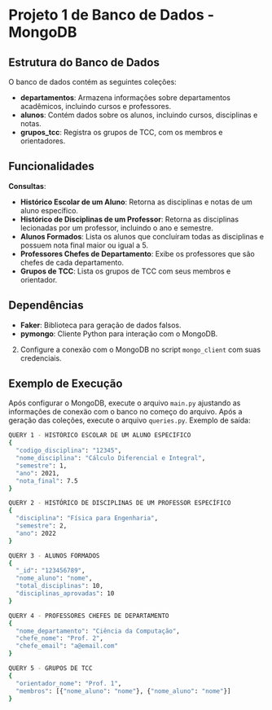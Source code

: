 # Projeto 1 de Banco de Dados - MongoDB

## Estrutura do Banco de Dados

O banco de dados contém as seguintes coleções:

- **departamentos**: Armazena informações sobre departamentos acadêmicos, incluindo cursos e professores.
- **alunos**: Contém dados sobre os alunos, incluindo cursos, disciplinas e notas.
- **grupos_tcc**: Registra os grupos de TCC, com os membros e orientadores.

## Funcionalidades

**Consultas**:
   - **Histórico Escolar de um Aluno**: Retorna as disciplinas e notas de um aluno específico.
   - **Histórico de Disciplinas de um Professor**: Retorna as disciplinas lecionadas por um professor, incluindo o ano e semestre.
   - **Alunos Formados**: Lista os alunos que concluíram todas as disciplinas e possuem nota final maior ou igual a 5.
   - **Professores Chefes de Departamento**: Exibe os professores que são chefes de cada departamento.
   - **Grupos de TCC**: Lista os grupos de TCC com seus membros e orientador.

## Dependências

- **Faker**: Biblioteca para geração de dados falsos.
- **pymongo**: Cliente Python para interação com o MongoDB.

2. Configure a conexão com o MongoDB no script `mongo_client` com suas credenciais.

## Exemplo de Execução

Após configurar o MongoDB, execute o arquivo `main.py` ajustando as informações de conexäo com o banco no começo do arquivo.
Após a geração das coleções, execute o arquivo `queries.py`. Exemplo de saída:

```bash
QUERY 1 - HISTÓRICO ESCOLAR DE UM ALUNO ESPECÍFICO
{
  "codigo_disciplina": "12345",
  "nome_disciplina": "Cálculo Diferencial e Integral",
  "semestre": 1,
  "ano": 2021,
  "nota_final": 7.5
}

QUERY 2 - HISTÓRICO DE DISCIPLINAS DE UM PROFESSOR ESPECÍFICO
{
  "disciplina": "Física para Engenharia",
  "semestre": 2,
  "ano": 2022
}

QUERY 3 - ALUNOS FORMADOS
{
  "_id": "123456789",
  "nome_aluno": "nome",
  "total_disciplinas": 10,
  "disciplinas_aprovadas": 10
}

QUERY 4 - PROFESSORES CHEFES DE DEPARTAMENTO
{
  "nome_departamento": "Ciência da Computação",
  "chefe_nome": "Prof. 2",
  "chefe_email": "a@email.com"
}

QUERY 5 - GRUPOS DE TCC
{
  "orientador_nome": "Prof. 1",
  "membros": [{"nome_aluno": "nome"}, {"nome_aluno": "nome"}]
}
```

